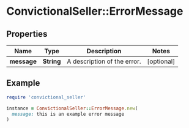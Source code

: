 # ConvictionalSeller::ErrorMessage

## Properties

| Name | Type | Description | Notes |
| ---- | ---- | ----------- | ----- |
| **message** | **String** | A description of the error. | [optional] |

## Example

```ruby
require 'convictional_seller'

instance = ConvictionalSeller::ErrorMessage.new(
  message: this is an example error message
)
```

